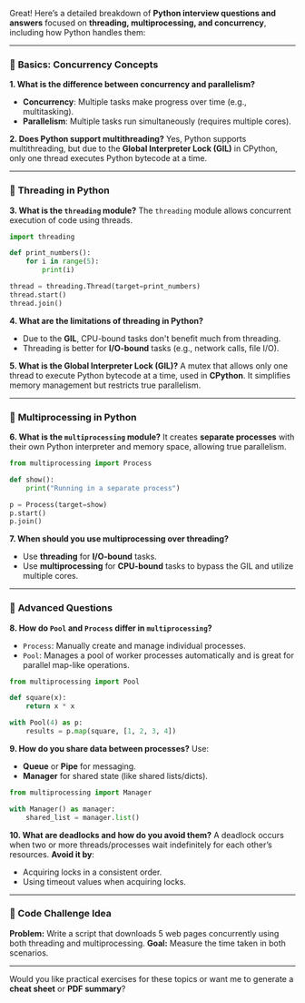 Great! Here’s a detailed breakdown of **Python interview questions and answers** focused on **threading, multiprocessing, and concurrency**, including how Python handles them:

---

### 🔹 **Basics: Concurrency Concepts**

**1. What is the difference between concurrency and parallelism?**

* **Concurrency**: Multiple tasks make progress over time (e.g., multitasking).
* **Parallelism**: Multiple tasks run simultaneously (requires multiple cores).

**2. Does Python support multithreading?**
Yes, Python supports multithreading, but due to the **Global Interpreter Lock (GIL)** in CPython, only one thread executes Python bytecode at a time.

---

### 🔸 **Threading in Python**

**3. What is the `threading` module?**
The `threading` module allows concurrent execution of code using threads.

```python
import threading

def print_numbers():
    for i in range(5):
        print(i)

thread = threading.Thread(target=print_numbers)
thread.start()
thread.join()
```

**4. What are the limitations of threading in Python?**

* Due to the **GIL**, CPU-bound tasks don't benefit much from threading.
* Threading is better for **I/O-bound** tasks (e.g., network calls, file I/O).

**5. What is the Global Interpreter Lock (GIL)?**
A mutex that allows only one thread to execute Python bytecode at a time, used in **CPython**. It simplifies memory management but restricts true parallelism.

---

### 🔹 **Multiprocessing in Python**

**6. What is the `multiprocessing` module?**
It creates **separate processes** with their own Python interpreter and memory space, allowing true parallelism.

```python
from multiprocessing import Process

def show():
    print("Running in a separate process")

p = Process(target=show)
p.start()
p.join()
```

**7. When should you use multiprocessing over threading?**

* Use **threading** for **I/O-bound** tasks.
* Use **multiprocessing** for **CPU-bound** tasks to bypass the GIL and utilize multiple cores.

---

### 🔺 **Advanced Questions**

**8. How do `Pool` and `Process` differ in `multiprocessing`?**

* `Process`: Manually create and manage individual processes.
* `Pool`: Manages a pool of worker processes automatically and is great for parallel map-like operations.

```python
from multiprocessing import Pool

def square(x):
    return x * x

with Pool(4) as p:
    results = p.map(square, [1, 2, 3, 4])
```

**9. How do you share data between processes?**
Use:

* **Queue** or **Pipe** for messaging.
* **Manager** for shared state (like shared lists/dicts).

```python
from multiprocessing import Manager

with Manager() as manager:
    shared_list = manager.list()
```

**10. What are deadlocks and how do you avoid them?**
A deadlock occurs when two or more threads/processes wait indefinitely for each other’s resources.
**Avoid it by**:

* Acquiring locks in a consistent order.
* Using timeout values when acquiring locks.

---

### 🧪 Code Challenge Idea

**Problem:** Write a script that downloads 5 web pages concurrently using both threading and multiprocessing.
**Goal:** Measure the time taken in both scenarios.

---

Would you like practical exercises for these topics or want me to generate a **cheat sheet** or **PDF summary**?
